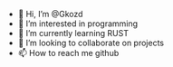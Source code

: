 - 👋 Hi, I’m @Gkozd
- 👀 I’m interested in programming
- 🌱 I’m currently learning RUST
- 💞️ I’m looking to collaborate on projects
- 📫 How to reach me github

<!---
Gkozd/Gkozd is a ✨ special ✨ repository because its `README.md` (this file) appears on your GitHub profile.
You can click the Preview link to take a look at your changes.
--->
